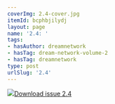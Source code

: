 ```yaml
---
coverImg: 2.4-cover.jpg
itemId: bcphbjilydj
layout: page
name: '2.4: '
tags:
- hasAuthor: dreamnetwork
- hasTag: dream-network-volume-2
- hasTag: dreamnetwork
type: post
urlSlug: '2.4'
---
```

<img class="card-journal-img" src="../images/2.4-rect.jpg"/><a href="../files/pdfs/Volume_2/2.4-Dream-Network-Bulletin-Vol.2-No.4.pdf" download="">Download issue 2.4</a>